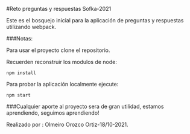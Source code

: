 #Reto preguntas y respuestas Sofka-2021

Este es el bosquejo inicial para la aplicación de preguntas y respuestas utilizando webpack.

###Notas:

Para usar el proyecto clone el repositorio.

Recuerden reconstruir los modulos de node:

```
npm install
```
Para probar la aplicación localmente ejecute:
```
npm start
```


###Cualquier aporte al proyecto sera de gran utilidad, estamos aprendiendo, seguimos aprendiendo!

Realizado por : Olmeiro Orozco Ortiz-18/10-2021.